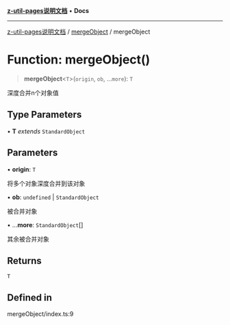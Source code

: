 [**z-util-pages说明文档**](../../README.md) • **Docs**

***

[z-util-pages说明文档](../../modules.md) / [mergeObject](../README.md) / mergeObject

# Function: mergeObject()

> **mergeObject**\<`T`\>(`origin`, `ob`, ...`more`): `T`

深度合并n个对象值

## Type Parameters

• **T** *extends* `StandardObject`

## Parameters

• **origin**: `T`

将多个对象深度合并到该对象

• **ob**: `undefined` \| `StandardObject`

被合并对象

• ...**more**: `StandardObject`[]

其余被合并对象

## Returns

`T`

## Defined in

mergeObject/index.ts:9

